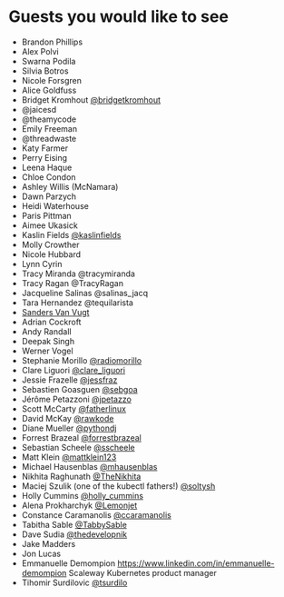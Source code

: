 # Guests you would like to see
* Brandon Phillips
* Alex Polvi
* Swarna Podila
* Silvia Botros
* Nicole Forsgren
* Alice Goldfuss
* Bridget Kromhout  [@bridgetkromhout](https://twitter.com/bridgetkromhout)
* @jaicesd
* @theamycode
* Emily Freeman
* @threadwaste
* Katy Farmer
* Perry Eising
* Leena Haque
* Chloe Condon
* Ashley Willis (McNamara)
* Dawn Parzych
* Heidi Waterhouse
* Paris Pittman
* Aimee Ukasick
* Kaslin Fields  [@kaslinfields](https://twitter.com/kaslinfields)
* Molly Crowther
* Nicole Hubbard
* Lynn Cyrin
* Tracy Miranda @tracymiranda
* Tracy Ragan @TracyRagan
* Jacqueline Salinas @salinas_jacq
* Tara Hernandez @tequilarista
* [Sanders Van Vugt](https://www.sandervanvugt.com/)
* Adrian Cockroft
* Andy Randall 
* Deepak Singh
* Werner Vogel
* Stephanie Morillo  [@radiomorillo](www.twitter.com/radiomorillo)
* Clare Liguori      [@clare_liguori](www.twitter.com/clare_liguori)
* Jessie Frazelle    [@jessfraz](www.twitter.com/jessfraz)
* Sebastien Goasguen [@sebgoa](www.twitter.com/sebgoa)
* Jérôme Petazzoni   [@jpetazzo](www.twitter.com/jpetazzo)
* Scott McCarty      [@fatherlinux](www.twitter.com/fatherlinux)
* David McKay        [@rawkode](www.twitter.com/rawkode)
* Diane Mueller      [@pythondj](www.twitter.com/pythondj)
* Forrest Brazeal    [@forrestbrazeal](www.twitter.com/forrestbrazeal)
* Sebastian Scheele  [@sscheele](https://twitter.com/sscheele)
* Matt Klein         [@mattklein123](https://twitter.com/mattklein123)
* Michael Hausenblas [@mhausenblas](https://twitter.com/mhausenblas)
* Nikhita Raghunath  [@TheNikhita](https://twitter.com/TheNikhita)
* Maciej Szulik (one of the kubectl fathers!) [@soltysh](https://twitter.com/soltysh)
* Holly Cummins      [@holly_cummins](https://twitter.com/holly_cummins)
* Alena Prokharchyk  [@Lemonjet](https://twitter.com/Lemonjet)
* Constance Caramanolis  [@ccaramanolis](https://twitter.com/ccaramanolis)
* Tabitha Sable        [@TabbySable](https://twitter.com/TabbySable)
* Dave Sudia         [@thedevelopnik](https://twitter.com/thedevelopnik)
* Jake Madders
* Jon Lucas
* Emmanuelle Demompion  https://www.linkedin.com/in/emmanuelle-demompion Scaleway Kubernetes product manager
* Tihomir Surdilovic  [@tsurdilo](https://twitter.com/tsurdilo)
